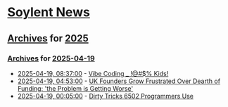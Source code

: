 # [Soylent News](../../../README.md)

## [Archives](../../index.md) for [2025](../index.md)

### [Archives](../../index.md) for [2025-04-19](index.md)

* [2025-04-19, 08:37:00](https://soylentnews.org/article.pl?sid=25/04/18/0334256&from=rss) - [Vibe Coding _ !@#$% Kids! ](https://soylentnews.org/article.pl?sid=25/04/18/0334256&from=rss)
* [2025-04-19, 04:53:00](https://soylentnews.org/article.pl?sid=25/04/18/0255244&from=rss) - [UK Founders Grow Frustrated Over Dearth of Funding: 'the Problem is Getting Worse'](https://soylentnews.org/article.pl?sid=25/04/18/0255244&from=rss)
* [2025-04-19, 00:05:00](https://soylentnews.org/article.pl?sid=25/04/17/1356201&from=rss) - [Dirty Tricks 6502 Programmers Use](https://soylentnews.org/article.pl?sid=25/04/17/1356201&from=rss)
